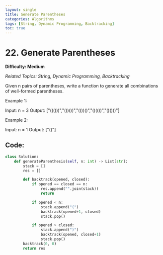 ```yaml
---
layout: single
title: Generate Parentheses
categories: Algorithms
tags: [String, Dynamic Programming, Backtracking]
toc: true
---
```

# 22. Generate Parentheses

**Difficulty: Medium** 

*Related Topics: String, Dynamic Programming, Backtracking*

Given n pairs of parentheses, write a function to generate all combinations of well-formed parentheses.

Example 1:

Input: n = 3
Output: ["((()))","(()())","(())()","()(())","()()()"]

Example 2:

Input: n = 1
Output: ["()"]

## Code:

```python
class Solution:
    def generateParenthesis(self, n: int) -> List[str]:
        stack = []
        res = []

        def backtrack(opened, closed):
            if opened == closed == n:
                res.append("".join(stack))
                return

            if opened < n:
                stack.append("(")
                backtrack(opened+1, closed)
                stack.pop()

            if opened > closed:
                stack.append(")")
                backtrack(opened, closed+1)
                stack.pop()
        backtrack(0, 0)
        return res
```
